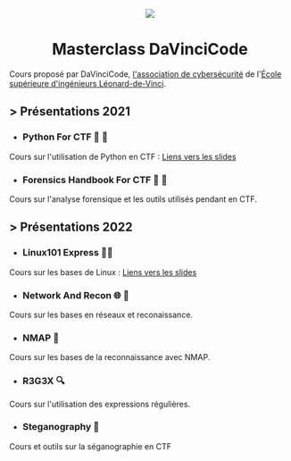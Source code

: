 <center>



![](images/davincicode.png)

# Masterclass DaVinciCode

</center>

Cours proposé par DaVinciCode, [l'association de cybersécurité](https://davincicode.fr/) de l'[École supérieure d'ingénieurs Léonard-de-Vinci](https://www.esilv.fr/).

## >  Présentations 2021

  - ### Python For CTF 🐍 🚩

Cours sur l'utilisation de Python en CTF : [Liens vers les slides](https://github.com/DaVinciCodeCTF/linux101-express/raw/master/python_for_ctf/python.pdf)

  - ### Forensics Handbook For CTF 🔬 📖 

Cours sur l'analyse forensique et les outils utilisés pendant en CTF.


## > Présentations 2022

- ### Linux101 Express 🚂🐧

Cours sur les bases de Linux : [Liens vers les slides](https://github.com/DaVinciCodeCTF/linux101-express/raw/master/linux101/introduction.pdf)

- ### Network And Recon 🌐 🔭 

Cours sur les bases en réseaux et reconaissance.

- ### NMAP 👀

Cours sur les bases de la reconnaissance avec NMAP.

- ### R3G3X 🔍

Cours sur l'utilisation des expressions régulières.

- ### Steganography 🎨

Cours et outils sur la séganographie en CTF

